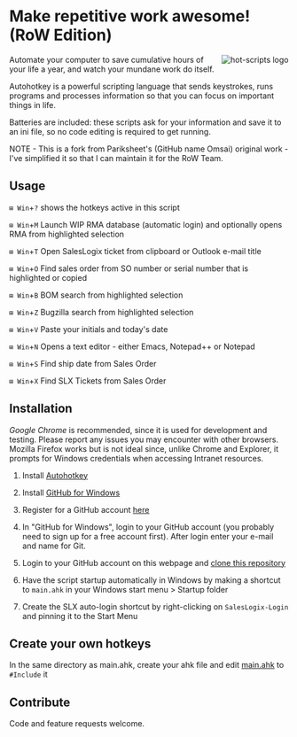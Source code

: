 Make repetitive work awesome! (RoW Edition)
===========================================
<img src="https://cloud.github.com/downloads/omsai/andorian-hotkeys/andorian-scripts-banner.png"
 alt="hot-scripts logo" title="Happy Andorian" align="right" />

Automate your computer to save cumulative hours of your life a year,
and watch your mundane work do itself.

Autohotkey is a powerful scripting language that sends keystrokes,
runs programs and processes information so that you can focus on
important things in life.

Batteries are included: these scripts ask for your information and
save it to an ini file, so no code editing is required to get running.

NOTE - This is a fork from Pariksheet's (GitHub name Omsai) original work - I've simplified it so that I can maintain it for the RoW Team.


Usage
-----

`⊞ Win`+`?` shows the hotkeys active in this script

`⊞ Win`+`M` Launch WIP RMA database (automatic login) and optionally opens RMA from highlighted selection

`⊞ Win`+`T` Open SalesLogix ticket from clipboard or Outlook e-mail title

`⊞ Win`+`O` Find sales order from SO number or serial number that is highlighted or copied

`⊞ Win`+`B` BOM search from highlighted selection

`⊞ Win`+`Z` Bugzilla search from highlighted selection

`⊞ Win`+`V` Paste your initials and today's date

`⊞ Win`+`N` Opens a text editor - either Emacs, Notepad++ or Notepad

`⊞ Win`+`S` Find ship date from Sales Order

`⊞ Win`+`X` Find SLX Tickets from Sales Order



Installation
------------
*Google Chrome* is recommended, since it is used for development and testing.
Please report any issues you may encounter with other browsers.
Mozilla Firefox works but is not ideal since, unlike Chrome and Explorer, it 
prompts for Windows credentials when accessing Intranet resources.

1.  Install [Autohotkey](http://www.autohotkey.com/download/)

2.  Install [GitHub for Windows](http://windows.github.com/)

3.  Register for a GitHub account [here](https://github.com/join)
	
4.	In "GitHub for Windows",
    login to your GitHub account (you probably need to sign up for a free
    account first).
    After login enter your e-mail and name for Git.

5.  Login to your GitHub account on this webpage and 
    [clone this repository](github-windows://openRepo/https://github.com/JimboMahoney/andorian-hotkeys)

6.  Have the script startup automatically in Windows by
    making a shortcut to `main.ahk` in your Windows start menu > Startup folder

7.  Create the SLX auto-login shortcut by right-clicking on `SalesLogix-Login`
    and pinning it to the Start Menu


Create your own hotkeys
-----------------------
In the same directory as main.ahk, create your ahk file and edit
[main.ahk](andorian-hotkeys/blob/master/main.ahk#L18) to `#Include` it


Contribute
----------
Code and feature requests welcome.



